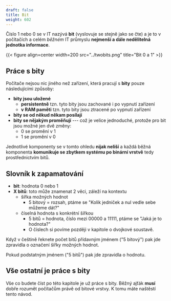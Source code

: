 ```yaml
---
draft: false
title: Bit
weight: 602
---
```


Číslo 1 nebo 0 se v IT nazývá **bit** (vyslovuje se stejně jako se čte) a je to v počítačích a celém *běžném* IT průmyslu **nejmenší a dále nedělitelná jednotka informace**.

{{< figure align=center width=200 src="../twobits.png" title="Bit 0 a 1" >}}

## Práce s bity

Počítače nejsou nic jiného než zařízení, která pracují s **bity** pouze následujícími způsoby:

- **bity jsou uložené**
  - **persistentně** tzn. tyto bity jsou zachované i po vypnutí zařízení
  - **v RAM paměti** tzn. tyto bity jsou ztracené po vypnutí zařízení 
- **bity se od někud někam posílají**
- **bity se nějakým proměňují** --- což je velice jednoduché, protože pro bit jsou možné jen dvě změny:
  - 0 se promění v 1
  - 1 se promění v 0

Jednotlivé komponenty se v tomto ohledu **nijak neliší** a každá běžná komponenta **komunikuje se zbytkem systému po binární vrstvě** tedy prostřednictvím bitů.

## Slovník k zapamatování

- **bit**: hodnota 0 nebo 1
- **X bitů**: toto může znamenat 2 věci, záleží na kontextu
  - šířka možných hodnot
    - 5 bitový = rozsah, ptáme se "Kolik jedniček a nul vedle sebe můžeme dát?"
  - číselná hodnota s konkrétní šířkou
    - 5 bitů = hodnota, číslo mezi 00000 a 11111, ptáme se "Jaká je to hodnota?"
    - O číslech si povíme později v kapitole o dvojkové soustavě.

Když v češtině řeknete počet bitů přídavným jménem ("5 bitový") pak jde zpravidla o označení šířky možných hodnot.

Pokud podstatným jménem ("5 bitů") pak jde zpravidla o hodnotu. 


## Vše ostatní je práce s bity

Vše co budete číst po této kapitole je už práce s bity. Běžný ajťák **musí** dobře rozumět počítačům právě od bitové vrstvy. K tomu máte naštěstí tento návod.